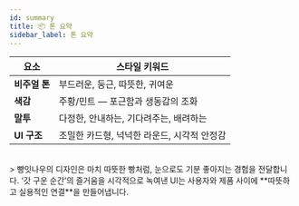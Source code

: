 ```yaml
---
id: summary
title: 📦 톤 요약
sidebar_label: 톤 요약
---
```


| 요소          | 스타일 키워드                               |
| ------------- | ------------------------------------------- |
| **비주얼 톤** | 부드러운, 둥근, 따뜻한, 귀여운              |
| **색감**      | 주황/민트 — 포근함과 생동감의 조화   |
| **말투**      | 다정한, 안내하는, 기다려주는, 배려하는      |
| **UI 구조**   | 조밀한 카드형, 넉넉한 라운드, 시각적 안정감 |

<br/>
> 빵잇나우의 디자인은 마치 따뜻한 빵처럼, 눈으로도 기분 좋아지는 경험을 전달합니다. ‘갓 구운 순간’의 즐거움을 시각적으로 녹여낸 UI는 사용자와 제품 사이에 **따뜻하고 실용적인 연결**을 만들어냅니다.
